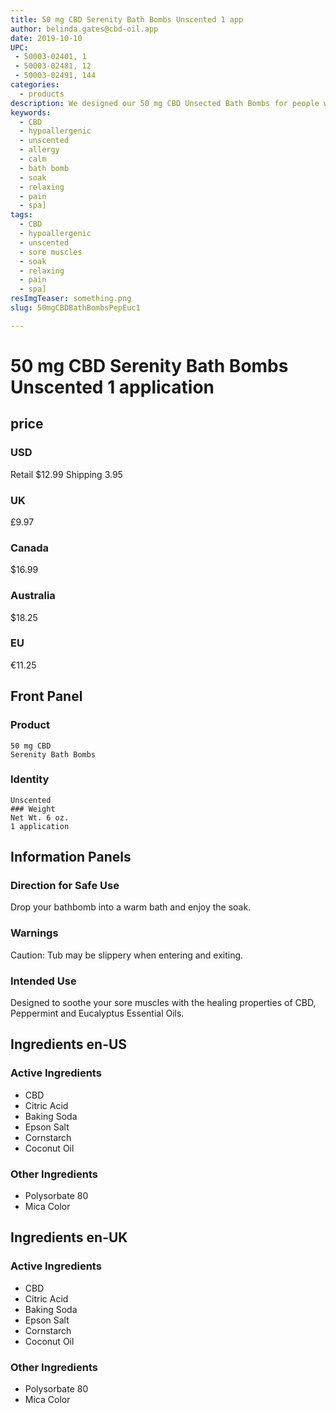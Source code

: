 ```yaml
---
title: 50 mg CBD Serenity Bath Bombs Unscented 1 app
author: belinda.gates@cbd-oil.app
date: 2019-10-10
UPC: 
 - 50003-02401, 1
 - 50003-02481, 12
 - 50003-02491, 144
categories:
  - products
description: We designed our 50 mg CBD Unsected Bath Bombs for people who are have a hard time with the scents but still want to enjoy a good soaking bath. Educate Yourself. Learn more now about research regarding active ingredients. Buy now for $12.99 USD.
keywords: 
  - CBD
  - hypoallergenic
  - unscented
  - allergy
  - calm
  - bath bomb
  - soak
  - relaxing
  - pain
  - spa]
tags: 
  - CBD
  - hypoallergenic
  - unscented
  - sore muscles
  - soak
  - relaxing
  - pain
  - spa]
resImgTeaser: something.png
slug: 50mgCBDBathBombsPepEuc1

---
```


# 50 mg CBD Serenity Bath Bombs Unscented 1 application
## price
### USD
Retail $12.99
Shipping 3.95
### UK
£9.97
### Canada
$16.99
### Australia
$18.25
### EU
€11.25
## Front Panel
### Product
    50 mg CBD
    Serenity Bath Bombs 
### Identity
    Unscented
    ### Weight
    Net Wt. 6 oz.
    1 application
## Information Panels
### Direction for Safe Use
Drop your bathbomb into a warm bath and enjoy the soak.

### Warnings
<span class="WarningTheme">
  Caution: Tub may be slippery when entering and exiting.
</span>

### Intended Use
Designed to soothe your sore muscles with the healing properties of CBD, Peppermint and Eucalyptus Essential Oils.
## Ingredients en-US 
### Active Ingredients
* CBD
* Citric Acid
* Baking Soda
* Epson Salt
* Cornstarch
* Coconut Oil
### Other Ingredients
* Polysorbate 80
* Mica Color
## Ingredients en-UK 
### Active Ingredients
* CBD
* Citric Acid
* Baking Soda
* Epson Salt
* Cornstarch
* Coconut Oil
### Other Ingredients
* Polysorbate 80
* Mica Color

